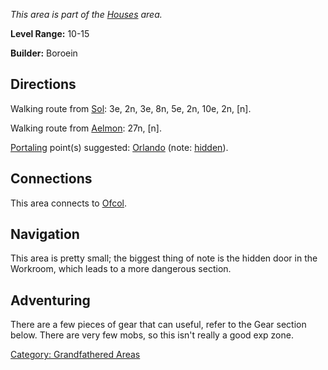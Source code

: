 *This area is part of the [Houses](:Category:_Houses "wikilink") area.*

**Level Range:** 10-15

**Builder:** Boroein

## Directions

Walking route from [Sol](Sol "wikilink"): 3e, 2n, 3e, 8n, 5e, 2n, 10e,
2n, \[n\].

Walking route from [Aelmon](Aelmon "wikilink"): 27n, \[n\].

[Portaling](Portal "wikilink") point(s) suggested:
[Orlando](Orlando "wikilink") (note: [hidden](Hide_Flag "wikilink")).

## Connections

This area connects to [Ofcol](:Category:_Ofcol "wikilink").

## Navigation

This area is pretty small; the biggest thing of note is the hidden door
in the Workroom, which leads to a more dangerous section.

## Adventuring

There are a few pieces of gear that can useful, refer to the Gear
section below. There are very few mobs, so this isn't really a good exp
zone.

[Category: Grandfathered
Areas](Category:_Grandfathered_Areas "wikilink")
